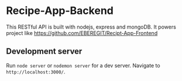 # Recipe-App-Backend
This RESTful API is built with nodejs, express and mongoDB. It powers project like https://github.com/EBEREGIT/Recipt-App-Frontend

## Development server
Run `node server` or `nodemon server` for a dev server. Navigate to `http://localhost:3000/`.
